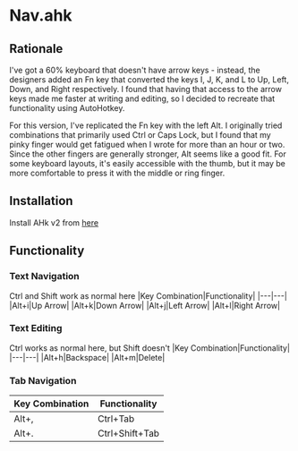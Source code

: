 # Nav.ahk

## Rationale
I've got a 60% keyboard that doesn't have arrow keys - instead, the designers added an Fn key
that converted the keys I, J, K, and L to Up, Left, Down, and Right respectively. I found that
having that access to the arrow keys made me faster at writing and editing, so I decided to recreate
that functionality using AutoHotkey.

For this version, I've replicated the Fn key with the left Alt. I originally tried combinations
that primarily used Ctrl or Caps Lock, but I found that my pinky finger would get fatigued when I
wrote for more than an hour or two. Since the other fingers are generally stronger, Alt seems like a 
good fit. For some keyboard layouts, it's easily accessible with the thumb, but it may be more comfortable
to press it with the middle or ring finger.

## Installation
Install AHk v2 from [here](https://www.autohotkey.com/v2/)

## Functionality
### Text Navigation
Ctrl and Shift work as normal here
|Key Combination|Functionality|
|---|---|
|Alt+i|Up Arrow|
|Alt+k|Down Arrow|
|Alt+j|Left Arrow|
|Alt+l|Right Arrow|

### Text Editing
Ctrl works as normal here, but Shift doesn't
|Key Combination|Functionality|
|---|---|
|Alt+h|Backspace|
|Alt+m|Delete|

### Tab Navigation
|Key Combination|Functionality|
|---|---|
|Alt+,|Ctrl+Tab|
|Alt+.|Ctrl+Shift+Tab|
